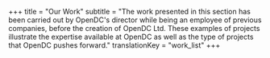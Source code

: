 +++
title = "Our Work"
subtitle = "The work presented in this section has been carried out by OpenDC's director while being an employee of previous companies, before the creation of OpenDC Ltd. These examples of projects illustrate the expertise available at OpenDC as well as the type of projects that OpenDC pushes forward."
translationKey = "work_list"
+++
